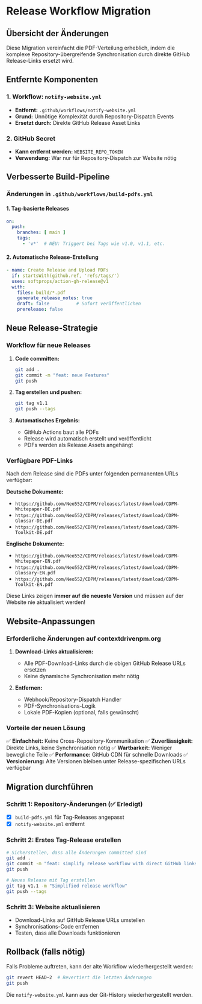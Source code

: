 # Release Workflow Migration

## Übersicht der Änderungen

Diese Migration vereinfacht die PDF-Verteilung erheblich, indem die komplexe Repository-übergreifende Synchronisation durch direkte GitHub Release-Links ersetzt wird.

## Entfernte Komponenten

### 1. Workflow: `notify-website.yml`
- **Entfernt:** `.github/workflows/notify-website.yml`
- **Grund:** Unnötige Komplexität durch Repository-Dispatch Events
- **Ersetzt durch:** Direkte GitHub Release Asset Links

### 2. GitHub Secret
- **Kann entfernt werden:** `WEBSITE_REPO_TOKEN`
- **Verwendung:** War nur für Repository-Dispatch zur Website nötig

## Verbesserte Build-Pipeline

### Änderungen in `.github/workflows/build-pdfs.yml`

#### 1. Tag-basierte Releases
```yaml
on:
  push:
    branches: [ main ]
    tags:
      - 'v*'  # NEU: Triggert bei Tags wie v1.0, v1.1, etc.
```

#### 2. Automatische Release-Erstellung
```yaml
- name: Create Release and Upload PDFs
  if: startsWith(github.ref, 'refs/tags/')
  uses: softprops/action-gh-release@v1
  with:
    files: build/*.pdf
    generate_release_notes: true
    draft: false          # Sofort veröffentlichen
    prerelease: false
```

## Neue Release-Strategie

### Workflow für neue Releases

1. **Code committen:**
   ```bash
   git add .
   git commit -m "feat: neue Features"
   git push
   ```

2. **Tag erstellen und pushen:**
   ```bash
   git tag v1.1
   git push --tags
   ```

3. **Automatisches Ergebnis:**
   - GitHub Actions baut alle PDFs
   - Release wird automatisch erstellt und veröffentlicht
   - PDFs werden als Release Assets angehängt

### Verfügbare PDF-Links

Nach dem Release sind die PDFs unter folgenden permanenten URLs verfügbar:

**Deutsche Dokumente:**
- `https://github.com/Neo552/CDPM/releases/latest/download/CDPM-Whitepaper-DE.pdf`
- `https://github.com/Neo552/CDPM/releases/latest/download/CDPM-Glossar-DE.pdf`
- `https://github.com/Neo552/CDPM/releases/latest/download/CDPM-Toolkit-DE.pdf`

**Englische Dokumente:**
- `https://github.com/Neo552/CDPM/releases/latest/download/CDPM-Whitepaper-EN.pdf`
- `https://github.com/Neo552/CDPM/releases/latest/download/CDPM-Glossary-EN.pdf`
- `https://github.com/Neo552/CDPM/releases/latest/download/CDPM-Toolkit-EN.pdf`

Diese Links zeigen **immer auf die neueste Version** und müssen auf der Website nie aktualisiert werden!

## Website-Anpassungen

### Erforderliche Änderungen auf contextdrivenpm.org

1. **Download-Links aktualisieren:**
   - Alle PDF-Download-Links durch die obigen GitHub Release URLs ersetzen
   - Keine dynamische Synchronisation mehr nötig

2. **Entfernen:**
   - Webhook/Repository-Dispatch Handler
   - PDF-Synchronisations-Logik
   - Lokale PDF-Kopien (optional, falls gewünscht)

### Vorteile der neuen Lösung

✅ **Einfachheit:** Keine Cross-Repository-Kommunikation
✅ **Zuverlässigkeit:** Direkte Links, keine Synchronisation nötig
✅ **Wartbarkeit:** Weniger bewegliche Teile
✅ **Performance:** GitHub CDN für schnelle Downloads
✅ **Versionierung:** Alte Versionen bleiben unter Release-spezifischen URLs verfügbar

## Migration durchführen

### Schritt 1: Repository-Änderungen (✅ Erledigt)
- [x] `build-pdfs.yml` für Tag-Releases angepasst
- [x] `notify-website.yml` entfernt

### Schritt 2: Erstes Tag-Release erstellen
```bash
# Sicherstellen, dass alle Änderungen committed sind
git add .
git commit -m "feat: simplify release workflow with direct GitHub links"
git push

# Neues Release mit Tag erstellen
git tag v1.1 -m "Simplified release workflow"
git push --tags
```

### Schritt 3: Website aktualisieren
- Download-Links auf GitHub Release URLs umstellen
- Synchronisations-Code entfernen
- Testen, dass alle Downloads funktionieren

## Rollback (falls nötig)

Falls Probleme auftreten, kann der alte Workflow wiederhergestellt werden:
```bash
git revert HEAD~2  # Revertiert die letzten Änderungen
git push
```

Die `notify-website.yml` kann aus der Git-History wiederhergestellt werden.